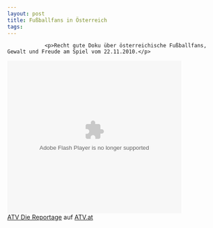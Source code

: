 ```yaml
---
layout: post
title: Fußballfans in Österreich
tags:
---
```



                <p>Recht gute Doku über österreichische Fußballfans, Gewalt und Freude am Spiel vom 22.11.2010.</p>
<script src="http://pro.hit.gemius.pl/gstream.js"></script><object width="400" height="350"><param name="movie" value="http://atv.at/flash/EmbedPlayer/EmbedPlayer.swf" /><param name="FlashVars" value="environment=production&amp;configPath=http%3A%2F%2Fatv.at%2Fflash%2Fflash%2FEmbedPlayer%2F&amp;contentSetId=17158&amp;activeClipId=1265602"><param name="allowScriptAccess" value="always" /><param name="allowFullscreen" value="true" /> <embed src="http://atv.at/flash/EmbedPlayer/EmbedPlayer.swf" width="400" height="350" name="EmbedPlayer" allowScriptAccess="always" allowFullscreen="true" type="application/x-shockwave-flash" flashvars="environment=production&amp;configPath=http%3A%2F%2Fatv.at%2Fflash%2Fflash%2FEmbedPlayer%2F&amp;contentSetId=17158&amp;activeClipId=1265602"></embed></object><br /><a href="http://atv.at/contentset/17158-ATV%20Die%20Reportage/1265602/0">ATV Die Reportage</a> auf <a href="http://www.atv.at">ATV.at</a>
